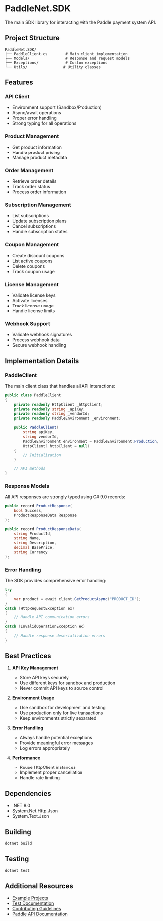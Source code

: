 # PaddleNet.SDK

The main SDK library for interacting with the Paddle payment system API.

## Project Structure

```
PaddleNet.SDK/
├── PaddleClient.cs        # Main client implementation
├── Models/                # Response and request models
├── Exceptions/            # Custom exceptions
└── Utils/                # Utility classes
```

## Features

### API Client
- Environment support (Sandbox/Production)
- Async/await operations
- Proper error handling
- Strong typing for all operations

### Product Management
- Get product information
- Handle product pricing
- Manage product metadata

### Order Management
- Retrieve order details
- Track order status
- Process order information

### Subscription Management
- List subscriptions
- Update subscription plans
- Cancel subscriptions
- Handle subscription states

### Coupon Management
- Create discount coupons
- List active coupons
- Delete coupons
- Track coupon usage

### License Management
- Validate license keys
- Activate licenses
- Track license usage
- Handle license limits

### Webhook Support
- Validate webhook signatures
- Process webhook data
- Secure webhook handling

## Implementation Details

### PaddleClient

The main client class that handles all API interactions:

```csharp
public class PaddleClient
{
    private readonly HttpClient _httpClient;
    private readonly string _apiKey;
    private readonly string _vendorId;
    private readonly PaddleEnvironment _environment;

    public PaddleClient(
        string apiKey, 
        string vendorId, 
        PaddleEnvironment environment = PaddleEnvironment.Production,
        HttpClient? httpClient = null)
    {
        // Initialization
    }

    // API methods
}
```

### Response Models

All API responses are strongly typed using C# 9.0 records:

```csharp
public record ProductResponse(
    bool Success,
    ProductResponseData Response
);

public record ProductResponseData(
    string ProductId,
    string Name,
    string Description,
    decimal BasePrice,
    string Currency
);
```

### Error Handling

The SDK provides comprehensive error handling:

```csharp
try
{
    var product = await client.GetProductAsync("PRODUCT_ID");
}
catch (HttpRequestException ex)
{
    // Handle API communication errors
}
catch (InvalidOperationException ex)
{
    // Handle response deserialization errors
}
```

## Best Practices

1. **API Key Management**
   - Store API keys securely
   - Use different keys for sandbox and production
   - Never commit API keys to source control

2. **Environment Usage**
   - Use sandbox for development and testing
   - Use production only for live transactions
   - Keep environments strictly separated

3. **Error Handling**
   - Always handle potential exceptions
   - Provide meaningful error messages
   - Log errors appropriately

4. **Performance**
   - Reuse HttpClient instances
   - Implement proper cancellation
   - Handle rate limiting

## Dependencies

- .NET 8.0
- System.Net.Http.Json
- System.Text.Json

## Building

```bash
dotnet build
```

## Testing

```bash
dotnet test
```

## Additional Resources

- [Example Projects](../PaddleNet.Examples/README.md)
- [Test Documentation](../PaddleNet.Tests/README.md)
- [Contributing Guidelines](../CONTRIBUTING.md)
- [Paddle API Documentation](https://developer.paddle.com/api-reference/overview) 